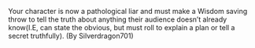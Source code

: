 Your character is now a pathological liar and must make a Wisdom saving throw to tell the truth about anything their audience doesn’t already know(I.E, can state the obvious, but must roll to explain a plan or tell a secret truthfully). (By Silverdragon701)